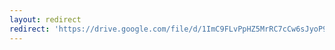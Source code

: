 ```yaml
---
layout: redirect
redirect: 'https://drive.google.com/file/d/1ImC9FLvPpHZ5MrRC7cCw6sJyoP9iE72L/view'
---
```

